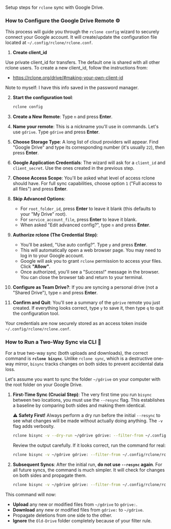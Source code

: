 Setup steps for `rclone` sync with Google Drive.

### How to Configure the Google Drive Remote ⚙️

This process will guide you through the `rclone config` wizard to securely connect your Google account. It will create/update the configuration file located at `~/.config/rclone/rclone.conf`.

1.  **Create client_id**

Use private client_id for transfers. The default one is shared with all other rclone users. To create a new client_id, follow the instructions from:

- https://rclone.org/drive/#making-your-own-client-id

Note to myself: I have this info saved in the password manager.

2.  **Start the configuration tool**:

    ```bash
    rclone config
    ```

3.  **Create a New Remote**: Type `n` and press **Enter**.

4.  **Name your remote**: This is a nickname you'll use in commands. Let's use `gdrive`. Type `gdrive` and press **Enter**.

5.  **Choose Storage Type**: A long list of cloud providers will appear. Find "Google Drive" and type its corresponding number (it's usually `22`), then press **Enter**.

6.  **Google Application Credentials**: The wizard will ask for a `client_id` and `client_secret`. Use the ones created in the previous step.

7.  **Choose Access Scope**: You'll be asked what level of access rclone should have. For full sync capabilities, choose option `1` ("Full access to all files") and press **Enter**.

8.  **Skip Advanced Options**:

      * For `root_folder_id`, press **Enter** to leave it blank (this defaults to your "My Drive" root).
      * For `service_account_file`, press **Enter** to leave it blank.
      * When asked "Edit advanced config?", type `n` and press **Enter**.

9.  **Authorize rclone (The Credential Step)**:

      * You'll be asked, "Use auto config?". Type `y` and press **Enter**.
      * This will automatically open a web browser page. You may need to log in to your Google account.
      * Google will ask you to grant `rclone` permission to access your files. Click **"Allow"**.
      * Once authorized, you'll see a "Success\!" message in the browser. You can close the browser tab and return to your terminal.

10.  **Configure as Team Drive?**: If you are syncing a personal drive (not a "Shared Drive"), type `n` and press **Enter**.

11. **Confirm and Quit**: You'll see a summary of the `gdrive` remote you just created. If everything looks correct, type `y` to save it, then type `q` to quit the configuration tool.

Your credentials are now securely stored as an access token inside `~/.config/rclone/rclone.conf`.

### How to Run a Two-Way Sync via CLI 🔄

For a true two-way sync (both uploads and downloads), the correct command is **`rclone bisync`**. Unlike `rclone sync`, which is a destructive one-way mirror, `bisync` tracks changes on both sides to prevent accidental data loss.

Let's assume you want to sync the folder `~/gdrive` on your computer with the root folder on your Google Drive.
 
1.  **First-Time Sync (Crucial Step)**: The very first time you run `bisync` between two locations, you must use the `--resync` flag. This establishes a baseline by comparing both sides and making them identical.

    ⚠️ **Safety First\!** Always perform a dry run before the initial `--resync` to see what changes will be made without actually doing anything. The `-v` flag adds verbosity.

    ```bash
    rclone bisync -v --dry-run ~/gdrive gdrive: --filter-from ~/.config/rclone/rclone-filters.txt --resync
    ```

    Review the output carefully. If it looks correct, run the command for real:

    ```bash
    rclone bisync -v ~/gdrive gdrive: --filter-from ~/.config/rclone/rclone-filters.txt --resync
    ```

2.  **Subsequent Syncs**: After the initial run, **do not use `--resync` again**. For all future syncs, the command is much simpler. It will check for changes on both sides and propagate them.

    ```bash
    rclone bisync -v ~/gdrive gdrive: --filter-from ~/.config/rclone/rclone-filters.txt
    ```

This command will now:

  * **Upload** any new or modified files from `~/gdrive` to `gdrive:`.
  * **Download** any new or modified files from `gdrive:` to `~/gdrive`.
  * Propagate deletions from one side to the other.
  * **Ignore** the `Old-Drive` folder completely because of your filter rule.
